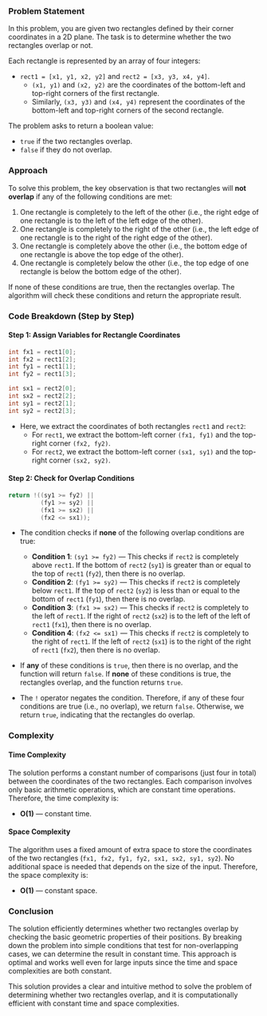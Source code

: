 ### Problem Statement

In this problem, you are given two rectangles defined by their corner coordinates in a 2D plane. The task is to determine whether the two rectangles overlap or not.

Each rectangle is represented by an array of four integers:
- `rect1 = [x1, y1, x2, y2]` and `rect2 = [x3, y3, x4, y4]`.
  - `(x1, y1)` and `(x2, y2)` are the coordinates of the bottom-left and top-right corners of the first rectangle.
  - Similarly, `(x3, y3)` and `(x4, y4)` represent the coordinates of the bottom-left and top-right corners of the second rectangle.

The problem asks to return a boolean value:
- `true` if the two rectangles overlap.
- `false` if they do not overlap.

### Approach

To solve this problem, the key observation is that two rectangles will **not overlap** if any of the following conditions are met:
1. One rectangle is completely to the left of the other (i.e., the right edge of one rectangle is to the left of the left edge of the other).
2. One rectangle is completely to the right of the other (i.e., the left edge of one rectangle is to the right of the right edge of the other).
3. One rectangle is completely above the other (i.e., the bottom edge of one rectangle is above the top edge of the other).
4. One rectangle is completely below the other (i.e., the top edge of one rectangle is below the bottom edge of the other).

If none of these conditions are true, then the rectangles overlap. The algorithm will check these conditions and return the appropriate result.

### Code Breakdown (Step by Step)

#### Step 1: Assign Variables for Rectangle Coordinates

```cpp
int fx1 = rect1[0];
int fx2 = rect1[2];
int fy1 = rect1[1];
int fy2 = rect1[3];

int sx1 = rect2[0];
int sx2 = rect2[2];
int sy1 = rect2[1];
int sy2 = rect2[3];
```
- Here, we extract the coordinates of both rectangles `rect1` and `rect2`:
  - For `rect1`, we extract the bottom-left corner `(fx1, fy1)` and the top-right corner `(fx2, fy2)`.
  - For `rect2`, we extract the bottom-left corner `(sx1, sy1)` and the top-right corner `(sx2, sy2)`.

#### Step 2: Check for Overlap Conditions

```cpp
return !((sy1 >= fy2) ||
         (fy1 >= sy2) ||
         (fx1 >= sx2) ||
         (fx2 <= sx1));
```

- The condition checks if **none** of the following overlap conditions are true:
  - **Condition 1**: `(sy1 >= fy2)` — This checks if `rect2` is completely above `rect1`. If the bottom of `rect2` (`sy1`) is greater than or equal to the top of `rect1` (`fy2`), then there is no overlap.
  - **Condition 2**: `(fy1 >= sy2)` — This checks if `rect2` is completely below `rect1`. If the top of `rect2` (`sy2`) is less than or equal to the bottom of `rect1` (`fy1`), then there is no overlap.
  - **Condition 3**: `(fx1 >= sx2)` — This checks if `rect2` is completely to the left of `rect1`. If the right of `rect2` (`sx2`) is to the left of the left of `rect1` (`fx1`), then there is no overlap.
  - **Condition 4**: `(fx2 <= sx1)` — This checks if `rect2` is completely to the right of `rect1`. If the left of `rect2` (`sx1`) is to the right of the right of `rect1` (`fx2`), then there is no overlap.

- If **any** of these conditions is `true`, then there is no overlap, and the function will return `false`. If **none** of these conditions is true, the rectangles overlap, and the function returns `true`.

- The `!` operator negates the condition. Therefore, if any of these four conditions are true (i.e., no overlap), we return `false`. Otherwise, we return `true`, indicating that the rectangles do overlap.

### Complexity

#### Time Complexity

The solution performs a constant number of comparisons (just four in total) between the coordinates of the two rectangles. Each comparison involves only basic arithmetic operations, which are constant time operations. Therefore, the time complexity is:

- **O(1)** — constant time.

#### Space Complexity

The algorithm uses a fixed amount of extra space to store the coordinates of the two rectangles (`fx1, fx2, fy1, fy2, sx1, sx2, sy1, sy2`). No additional space is needed that depends on the size of the input. Therefore, the space complexity is:

- **O(1)** — constant space.

### Conclusion

The solution efficiently determines whether two rectangles overlap by checking the basic geometric properties of their positions. By breaking down the problem into simple conditions that test for non-overlapping cases, we can determine the result in constant time. This approach is optimal and works well even for large inputs since the time and space complexities are both constant. 

This solution provides a clear and intuitive method to solve the problem of determining whether two rectangles overlap, and it is computationally efficient with constant time and space complexities.